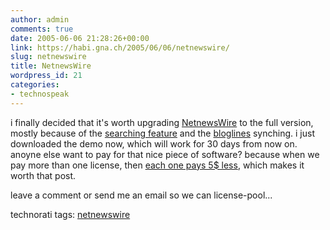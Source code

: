 ```yaml
---
author: admin
comments: true
date: 2005-06-06 21:28:26+00:00
link: https://habi.gna.ch/2005/06/06/netnewswire/
slug: netnewswire
title: NetnewsWire
wordpress_id: 21
categories:
- technospeak
---
```



i finally decided that it's worth upgrading [NetnewsWire](http://ranchero.com/netnewswire/) to the full version, mostly because of the [searching feature](http://ranchero.com/netnewswire/featureschart20.php) and the [bloglines](http://bloglines.com/) synching. i just downloaded the demo now, which will work for 30 days from now on. anoyne else want to pay for that nice piece of software? because when we pay more than one license, then [each one pays 5$ less](https://order.kagi.com/cgi-bin/store.cgi?storeID=2DQ), which makes it worth that post.
  
leave a comment or send me an email so we can license-pool...


technorati tags: [netnewswire](http://technorati.com/tag/netnewswire)
